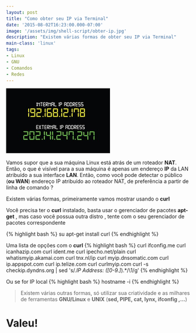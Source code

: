```yaml
---
layout: post
title: "Como obter seu IP via Terminal"
date: '2015-08-02T16:23:00.000-07:00'
image: '/assets/img/shell-script/obter-ip.jpg'
description: "Existem várias formas de obter seu IP via Terminal"
main-class: 'linux'
tags:
- Linux
- GNU
- Comandos
- Redes
---
```


![Como obter seu IP via Terminal](/assets/img/shell-script/obter-ip.jpg "Como obter seu IP via Terminal")


Vamos supor que a sua máquina Linux está atrás de um roteador __NAT__. Então, o que é visível para a sua máquina é apenas um endereço __IP__ da LAN atribuído a sua interface __LAN__. Então, como você pode detectar o público (__ou WAN__) endereço IP atribuído ao roteador NAT, de preferência a partir de linha de comando ?

Existem várias formas, primeiramente vamos mostrar usando o __curl__

Você precisa ter o __curl__ instalado, basta usar o gerenciador de pacotes __apt-get__ , mas caso você possua outra distro , tente com o seu gerenciador de pacotes correspondente

{% highlight bash %}
su
apt-get install curl
{% endhighlight %}

Uma lista de opções com o __curl__
{% highlight bash %}
curl ifconfig.me
curl icanhazip.com
curl ident.me
curl ipecho.net/plain
curl whatismyip.akamai.com
curl tnx.nl/ip
curl myip.dnsomatic.com
curl ip.appspot.com
curl ip.telize.com
curl curlmyip.com
curl -s checkip.dyndns.org | sed 's/.*IP Address: \([0-9\.]*\).*/\1/g'
{% endhighlight %}


Ou se for IP local
{% highlight bash %}
hostname -i
{% endhighlight %}

> Existem várias outras formas, só utilizar sua criatividade e as milhares de ferramentas __GNU/Linux__ e __UNIX__ (__sed, PIPE, cat, lynx, ifconfig ,...__)

# Valeu!

<script async src="https://pagead2.googlesyndication.com/pagead/js/adsbygoogle.js"></script>

<!-- Informat -->
<ins class="adsbygoogle"
 style="display:block"
 data-ad-client="ca-pub-2838251107855362"
 data-ad-slot="2327980059"
 data-ad-format="auto"
 data-full-width-responsive="true"></ins>

<script>
(adsbygoogle = window.adsbygoogle || []).push({});
</script>


